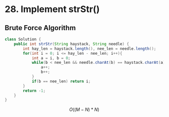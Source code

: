 # 28. Implement strStr\(\)

## Brute Force Algorithm

```java
class Solution {
    public int strStr(String haystack, String needle) {
        int hay_len = haystack.length(), nee_len = needle.length();
        for(int i = 0; i <= hay_len - nee_len; i++){
            int a = i, b = 0;
            while(b < nee_len && needle.charAt(b) == haystack.charAt(a)){
                a++;
                b++;
            }
            if(b == nee_len) return i;
        }
        return -1;
    }
}
```

$$
O((M-N)*N)
$$



